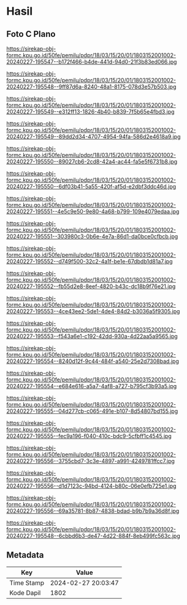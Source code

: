 # Hasil

## Foto C Plano

https://sirekap-obj-formc.kpu.go.id/50fe/pemilu/pdpr/18/03/15/20/01/1803152001002-20240227-195547--b172f466-b4de-441d-94d0-21f3b83ed066.jpg

https://sirekap-obj-formc.kpu.go.id/50fe/pemilu/pdpr/18/03/15/20/01/1803152001002-20240227-195548--9ff87d6a-8240-48a1-8175-078d3e57b503.jpg

https://sirekap-obj-formc.kpu.go.id/50fe/pemilu/pdpr/18/03/15/20/01/1803152001002-20240227-195549--e312ff13-1826-4b40-b839-7f5b65e4fbd3.jpg

https://sirekap-obj-formc.kpu.go.id/50fe/pemilu/pdpr/18/03/15/20/01/1803152001002-20240227-195549--89dd2d34-4707-4954-94fa-586d2e4618a9.jpg

https://sirekap-obj-formc.kpu.go.id/50fe/pemilu/pdpr/18/03/15/20/01/1803152001002-20240227-195550--89027cb6-2cd8-42a4-ac44-fa5e5f6731b8.jpg

https://sirekap-obj-formc.kpu.go.id/50fe/pemilu/pdpr/18/03/15/20/01/1803152001002-20240227-195550--6df03b41-5a55-420f-af5d-e2dbf3ddc46d.jpg

https://sirekap-obj-formc.kpu.go.id/50fe/pemilu/pdpr/18/03/15/20/01/1803152001002-20240227-195551--4e5c9e50-9e80-4a68-b799-109e4079edaa.jpg

https://sirekap-obj-formc.kpu.go.id/50fe/pemilu/pdpr/18/03/15/20/01/1803152001002-20240227-195551--303980c3-0b6e-4e7a-86d1-da0bce0cfbcb.jpg

https://sirekap-obj-formc.kpu.go.id/50fe/pemilu/pdpr/18/03/15/20/01/1803152001002-20240227-195552--d749f500-32c2-4a1f-be1e-67dbdb1d81a7.jpg

https://sirekap-obj-formc.kpu.go.id/50fe/pemilu/pdpr/18/03/15/20/01/1803152001002-20240227-195552--fb55d2e8-8eef-4820-b43c-dc18b9f76e21.jpg

https://sirekap-obj-formc.kpu.go.id/50fe/pemilu/pdpr/18/03/15/20/01/1803152001002-20240227-195553--4ce43ee2-5de1-4de4-84d2-b3036a5f9305.jpg

https://sirekap-obj-formc.kpu.go.id/50fe/pemilu/pdpr/18/03/15/20/01/1803152001002-20240227-195553--f543a6e1-c192-42dd-930a-4d22aa5a9565.jpg

https://sirekap-obj-formc.kpu.go.id/50fe/pemilu/pdpr/18/03/15/20/01/1803152001002-20240227-195554--8240d12f-9c44-484f-a540-25e2d7308bad.jpg

https://sirekap-obj-formc.kpu.go.id/50fe/pemilu/pdpr/18/03/15/20/01/1803152001002-20240227-195554--e684e616-a5a7-4af8-a727-b795cf3b93a5.jpg

https://sirekap-obj-formc.kpu.go.id/50fe/pemilu/pdpr/18/03/15/20/01/1803152001002-20240227-195555--04d277cb-c065-491e-b107-8d54807bd155.jpg

https://sirekap-obj-formc.kpu.go.id/50fe/pemilu/pdpr/18/03/15/20/01/1803152001002-20240227-195555--fec9a196-f040-410c-bdc9-5cfbff1c4545.jpg

https://sirekap-obj-formc.kpu.go.id/50fe/pemilu/pdpr/18/03/15/20/01/1803152001002-20240227-195556--3755cbd7-3c3e-4897-a991-4249781ffcc7.jpg

https://sirekap-obj-formc.kpu.go.id/50fe/pemilu/pdpr/18/03/15/20/01/1803152001002-20240227-195556--d1d7123c-94bd-4124-b80c-06e0efb725e1.jpg

https://sirekap-obj-formc.kpu.go.id/50fe/pemilu/pdpr/18/03/15/20/01/1803152001002-20240227-195556--69a35781-8b87-4838-bdad-b9b7b9a36d8f.jpg

https://sirekap-obj-formc.kpu.go.id/50fe/pemilu/pdpr/18/03/15/20/01/1803152001002-20240227-195548--6cbbd6b3-de47-4d22-884f-8eb499fc563c.jpg


## Metadata

| Key        | Value               |
| ---------- | ------------------- |
| Time Stamp | 2024-02-27 20:03:47 |
| Kode Dapil | 1802                |



